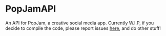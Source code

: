 # PopJamAPI
An API for PopJam, a creative social media app.
Currently W.I.P, if you decide to compile the code, please report issues [here](https://github.com/TheDuck8283/PopJamAPI/issues), and do other stuff!
